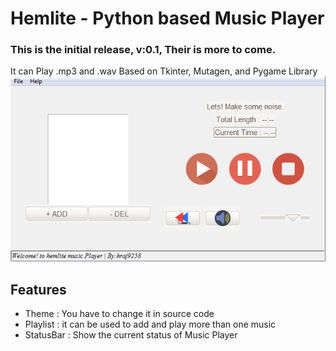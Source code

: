 <h1>Hemlite - Python based Music Player</h1>
<h3>This is the initial release, v:0.1, Their is more to come.</h3> 
It can Play .mp3 and .wav
Based on Tkinter, Mutagen, and Pygame Library
<img src="asset/Preview.png"></img>

## Features ##
- Theme : You have to change it in source code 
- Playlist : it can be used to add and play more than one music
- StatusBar : Show the current status of Music Player  

